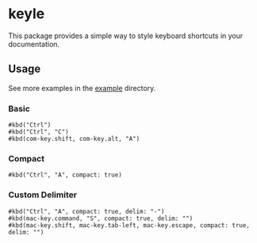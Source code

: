 # keyle

This package provides a simple way to style keyboard shortcuts in your
documentation.

## Usage

See more examples in the [example](./example) directory.

### Basic

``` typ
#kbd("Ctrl")
#kbd("Ctrl", "C")
#kbd(com-key.shift, com-key.alt, "A")
```

### Compact

``` typ
#kbd("Ctrl", "A", compact: true)
```

### Custom Delimiter

``` typ
#kbd("Ctrl", "A", compact: true, delim: "-")
#kbd(mac-key.command, "S", compact: true, delim: "")
#kbd(mac-key.shift, mac-key.tab-left, mac-key.escape, compact: true, delim: "")
```
